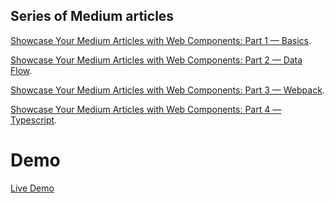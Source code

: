 ## Series of Medium articles

[Showcase Your Medium Articles with Web Components: Part 1 — Basics](https://medium.com/@mariusbongarts11/showcase-your-medium-articles-with-web-components-part-1-basics-d2c6618e9482?sk=cea5df95fbd3e204f486640d6eef50b2).

[Showcase Your Medium Articles with Web Components: Part 2 — Data Flow](https://javascript.plainenglish.io/build-your-own-blog-portfolio-with-web-components-data-flow-6c1a8f09c252).

[Showcase Your Medium Articles with Web Components: Part 3 — Webpack](https://javascript.plainenglish.io/build-your-own-blog-portfolio-with-web-components-webpack-4f35c8e5d2a9).

[Showcase Your Medium Articles with Web Components: Part 4 — Typescript]().
# Demo

[Live Demo](https://mariusbongarts.github.io/medium-portfolio-4/)




